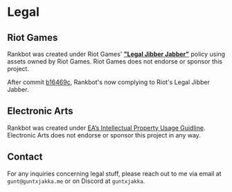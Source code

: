 # Legal

## Riot Games

Rankbot was created under Riot Games' [**"Legal Jibber Jabber"**](https://www.riotgames.com/en/legal) policy using assets owned by Riot Games.  Riot Games does not endorse or sponsor this project.

After commit [b16469c](https://github.com/gxjakkap/rankbot/commit/b16469c964dbd5a2a751ef535b972b9fe49358a5), Rankbot's now complying to Riot's Legal Jibber Jabber. 

## Electronic Arts

Rankbot was created under [EA’s Intellectual Property Usage Guidline](https://help.ea.com/en/help/faq/how-to-request-permission-for-ea-games-content/). Electronic Arts does not endorse or sponsor this project in any way.

## Contact

For any inquiries concerning legal stuff, please reach out to me via email at `gunt@guntxjakka.me` or on Discord at `guntxjakka`.